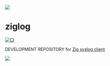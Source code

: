 ![](_logo/syslogzig-removebg.png)

# ziglog

[![CI](https://github.com/g41797/ziglog/actions/workflows/ci.yml/badge.svg)](https://github.com/g41797/ziglog/actions/workflows/ci.yml)

DEVELOPMENT REPOSITORY for [Zig syslog client](https://github.com/g41797/syslog)

![](_logo/CLion_icon.png)
